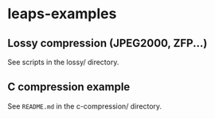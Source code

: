 # leaps-examples

## Lossy compression (JPEG2000, ZFP...)

See scripts in the lossy/ directory.

## C compression example

See `README.md` in the c-compression/ directory.
